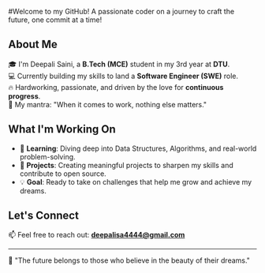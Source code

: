 #Welcome to my GitHub!
A passionate coder on a journey to craft the future, one commit at a time!

<!--
**DeepaliSaini4/DeepaliSaini4** is a ✨ _special_ ✨ repository because its `README.md` (this file) appears on your GitHub profile.
-->

## About Me  
🎓 I'm Deepali Saini, a **B.Tech (MCE)** student in my 3rd year at **DTU**.  
💻 Currently building my skills to land a **Software Engineer (SWE)** role.  
🔥 Hardworking, passionate, and driven by the love for **continuous progress**.  
🎯 My mantra: "When it comes to work, nothing else matters."  

## What I'm Working On  
- 🌱 **Learning**: Diving deep into Data Structures, Algorithms, and real-world problem-solving.  
- 🚀 **Projects**: Creating meaningful projects to sharpen my skills and contribute to open source.  
- 💡 **Goal**: Ready to take on challenges that help me grow and achieve my dreams.

## Let's Connect  
📫 Feel free to reach out: **deepalisa4444@gmail.com**  

---

🌟 "The future belongs to those who believe in the beauty of their dreams."
